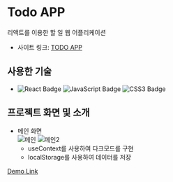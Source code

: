 # Todo APP
리액트를 이용한 할 일 웹 어플리케이션  

- 사이트 링크: [TODO APP](https://jjjjhjjjj.github.io/Todo-App/)

## 사용한 기술
- ![React Badge](https://img.shields.io/badge/REACT-61DAFB?style=flat-square&logo=react&logoColor=white) ![JavaScript Badge](https://img.shields.io/badge/JAVASCRIPT-F7DF1E?style=flat-square&logo=JavaScript&logoColor=white) ![CSS3 Badge](https://img.shields.io/badge/CSS3-1572B6?style=flat-square&logo=CSS3&logoColor=white)

## 프로젝트 화면 및 소개
- 메인 화면  
![메인](https://user-images.githubusercontent.com/64426431/232543664-9f4e2106-c830-4185-83a6-31f8cd40ec10.png)
![메인2](https://user-images.githubusercontent.com/64426431/232544029-28eb2065-875a-43ad-a146-88811967a697.png)
    - useContext를 사용하여 다크모드를 구현
    - localStorage를 사용하여 데이터를 저장


[Demo Link](https://academy.dream-coding.com/courses/react-basic)

